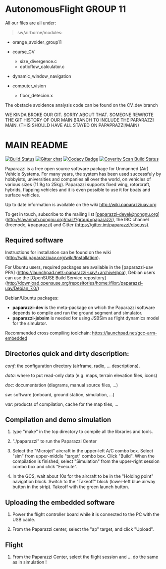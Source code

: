 
# AutonomousFlight GROUP 11



All our files are all under:
>sw/airborne/modules:

- orange_avoider_group11

- course_CV

  - size_divergence.c
  - opticflow_calculator.c

- dynamic_window_navigation

- computer_vision

  - floor_detecion.x

The obstacle avoidence analysis code can be found on the CV_dev branch

WE KINDA BROKE OUR GIT. SORRY ABOUT THAT. SOMEONE REWROTE THE GIT HISTORY OF OUR MAIN BRANCH TO INCLUDE THE PAPARAZZI MAIN. (THIS SHOULD HAVE ALL STAYED ON PAPAPRAZZI/MAIN)

# MAIN README



[![Build Status](https://travis-ci.org/paparazzi/paparazzi.png?branch=master)](https://travis-ci.org/paparazzi/paparazzi) [![Gitter chat](https://badges.gitter.im/paparazzi/discuss.svg)](https://gitter.im/paparazzi/discuss)
[![Codacy Badge](https://api.codacy.com/project/badge/Grade/811c4398588f435fa8bc926f53d40e9f)](https://app.codacy.com/app/gautierhattenberger/paparazzi?utm_source=github.com&utm_medium=referral&utm_content=paparazzi/paparazzi&utm_campaign=Badge_Grade_Dashboard)
<a href="https://scan.coverity.com/projects/paparazzi-paparazzi">
  <img alt="Coverity Scan Build Status"
       src="https://scan.coverity.com/projects/4928/badge.svg"/>
</a>

Paparazzi is a free open source software package for Unmanned (Air) Vehicle Systems.
For many years, the system has been used successfuly by hobbyists, universities and companies all over the world, on vehicles of various sizes (11.9g to 25kg).
Paparazzi supports fixed wing, rotorcraft, hybrids, flapping vehicles and it is even possible to use it for boats and surface vehicles.

Up to date information is available on the wiki http://wiki.paparazziuav.org

To get in touch, subscribe to the mailing list [paparazzi-devel@nongnu.org] (http://savannah.nongnu.org/mail/?group=paparazzi), the IRC channel (freenode, #paparazzi) and Gitter (https://gitter.im/paparazzi/discuss).

Required software
-----------------

Instructions for installation can be found on the wiki (http://wiki.paparazziuav.org/wiki/Installation).

For Ubuntu users, required packages are available in the [paparazzi-uav PPA] (https://launchpad.net/~paparazzi-uav/+archive/ppa),
Debian users can use the [OpenSUSE Build Service repository] (http://download.opensuse.org/repositories/home:/flixr:/paparazzi-uav/Debian_7.0/)

Debian/Ubuntu packages:
- **paparazzi-dev** is the meta-package on which the Paparazzi software depends to compile and run the ground segment and simulator.
- **paparazzi-jsbsim** is needed for using JSBSim as flight dynamics model for the simulator.

Recommended cross compiling toolchain: https://launchpad.net/gcc-arm-embedded


Directories quick and dirty description:
----------------------------------------

_conf_: the configuration directory (airframe, radio, ... descriptions).

_data_: where to put read-only data (e.g. maps, terrain elevation files, icons)

_doc_: documentation (diagrams, manual source files, ...)

_sw_: software (onboard, ground station, simulation, ...)

_var_: products of compilation, cache for the map tiles, ...


Compilation and demo simulation
-------------------------------

1. type "make" in the top directory to compile all the libraries and tools.

2. "./paparazzi" to run the Paparazzi Center

3. Select the "Microjet" aircraft in the upper-left A/C combo box.
  Select "sim" from upper-middle "target" combo box. Click "Build".
  When the compilation is finished, select "Simulation" from
  the upper-right session combo box and click "Execute".

4. In the GCS, wait about 10s for the aircraft to be in the "Holding point" navigation block.
  Switch to the "Takeoff" block (lower-left blue airway button in the strip).
  Takeoff with the green launch button.

Uploading the embedded software
----------------------------------

1. Power the flight controller board while it is connected to the PC with the USB cable.

2. From the Paparazzi center, select the "ap" target, and click "Upload".


Flight
------

1.  From the Paparazzi Center, select the flight session and ... do the same as in simulation !

